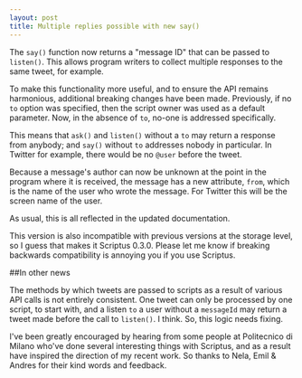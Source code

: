 ```yaml
---
layout: post
title: Multiple replies possible with new say()
---
```


The `say()` function now returns a "message ID" that can be passed to `listen()`. This allows program writers to collect multiple responses to the same tweet, for example.

To make this functionality more useful, and to ensure the API remains harmonious, additional breaking changes have been made. Previously, if no `to` option was specified, then the script owner was used as a default parameter. Now, in the absence of `to`, no-one is addressed specifically.

This means that `ask()` and `listen()` without a `to` may return a response from anybody; and `say()` without `to` addresses nobody in particular. In Twitter for example, there would be no `@user` before the tweet.

Because a message's author can now be unknown at the point in the program where it is received, the message has a new attribute, `from`, which is the name of the user who wrote the message. For Twitter this will be the screen name of the user.

As usual, this is all reflected in the updated documentation.

This version is also incompatible with previous versions at the storage level, so I guess that makes it Scriptus 0.3.0. Please let me know if breaking backwards compatibility is annoying you if you use Scriptus.

##In other news

The methods by which tweets are passed to scripts as a result of various API calls is not entirely consistent. One tweet can only be processed by one script, to start with, and a listen `to` a user without a `messageId` may return a tweet made before the call to `listen()`. I think. So, this logic needs fixing.

I've been greatly encouraged by hearing from some people at Politecnico di Milano who've done several interesting things with Scriptus, and as a result have inspired the direction of my recent work. So thanks to Nela, Emil & Andres for their kind words and feedback.

